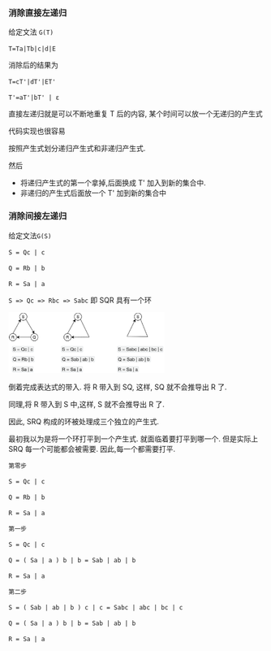 ### 消除直接左递归

给定文法 `G(T)`

`T=Ta|Tb|c|d|E`

消除后的结果为

`T=cT'|dT'|ET'`

`T'=aT'|bT' | ε`

直接左递归就是可以不断地重复 T 后的内容, 某个时间可以放一个无递归的产生式

代码实现也很容易

按照产生式划分递归产生式和非递归产生式. 

然后 

- 将递归产生式的第一个拿掉,后面换成 T' 加入到新的集合中.
- 非递归的产生式后面放一个 T' 加到新的集合中



### 消除间接左递归

给定文法`G(S)`

`S = Qc | c`

`Q = Rb | b`

`R = Sa | a`



`S => Qc => Rbc => Sabc`  即 SQR 具有一个环



<img src="pic/消除左递归/image-20231222133643917.png" alt="image-20231222133643917" style="zoom:30%;" />



倒着完成表达式的带入. 将 R 带入到 SQ, 这样, SQ 就不会推导出 R 了. 

同理,将 R 带入到 S 中,这样, S 就不会推导出 R 了.

因此, SRQ 构成的环被处理成三个独立的产生式.



最初我以为是将一个环打平到一个产生式. 就面临着要打平到哪一个. 但是实际上 SRQ 每一个可能都会被需要. 因此,每一个都需要打平.





`第零步`

`S = Qc | c`

`Q = Rb | b`

`R = Sa | a`

`第一步`

`S = Qc | c`

`Q = ( Sa | a ) b | b = Sab | ab | b`

`R = Sa | a`

`第二步`

`S = ( Sab | ab | b ) c | c = Sabc | abc | bc | c`

`Q = ( Sa | a ) b | b = Sab | ab | b`

`R = Sa | a`





